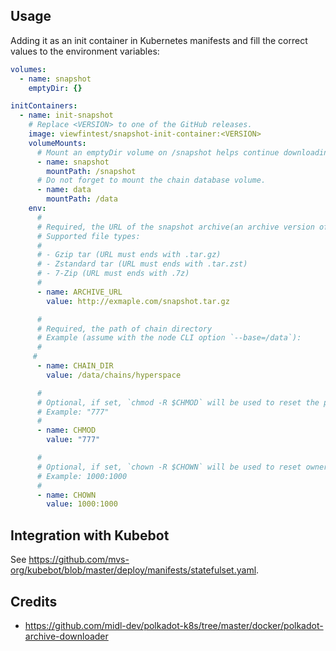 ## Usage

Adding it as an init container in Kubernetes manifests and fill the correct values to the environment variables:

```yaml
volumes:
  - name: snapshot
    emptyDir: {}

initContainers:
  - name: init-snapshot
    # Replace <VERSION> to one of the GitHub releases.
    image: viewfintest/snapshot-init-container:<VERSION>
    volumeMounts:
      # Mount an emptyDir volume on /snapshot helps continue downloading if the init container restarted.
      - name: snapshot
        mountPath: /snapshot
      # Do not forget to mount the chain database volume.
      - name: data
        mountPath: /data
    env:
      #
      # Required, the URL of the snapshot archive(an archive version of the DB of HyperSpace (or any other network))
      # Supported file types:
      #
      # - Gzip tar (URL must ends with .tar.gz)
      # - Zstandard tar (URL must ends with .tar.zst)
      # - 7-Zip (URL must ends with .7z)
      #
      - name: ARCHIVE_URL
        value: http://exmaple.com/snapshot.tar.gz

      #
      # Required, the path of chain directory
      # Example (assume with the node CLI option `--base=/data`):
      #
     #
      - name: CHAIN_DIR
        value: /data/chains/hyperspace

      #
      # Optional, if set, `chmod -R $CHMOD` will be used to reset the permissions of $CHAIN_DIR
      # Example: "777"
      #
      - name: CHMOD
        value: "777"

      #
      # Optional, if set, `chown -R $CHOWN` will be used to reset owners (and groups) of $CHAIN_DIR
      # Example: 1000:1000
      #
      - name: CHOWN
        value: 1000:1000
```

## Integration with Kubebot

See <https://github.com/mvs-org/kubebot/blob/master/deploy/manifests/statefulset.yaml>.

## Credits

- <https://github.com/midl-dev/polkadot-k8s/tree/master/docker/polkadot-archive-downloader>

